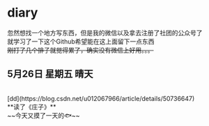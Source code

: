 # diary
忽然想找一个地方写东西，但是我的微信以及拿去注册了社团的公众号了
<br>
就学习了一下这个Github希望能在这上面留下一点东西
<br>
~~刚打了几个排子就觉得累了，确实没有微信上好用。。。~~
<br>
## 5月26日 星期五 晴天
<br>
[dd](https://blog.csdn.net/u012067966/article/details/50736647)
<br>
**读了《庄子》**
<br>
~~今天又摸了一天的🐟~~
<br>


